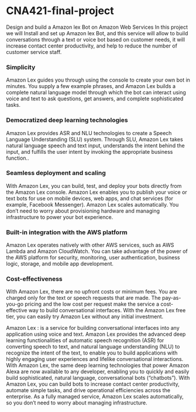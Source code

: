 # CNA421-final-project
Design and build a Amazon lex Bot on Amazon Web Services
In this project we will Install and set up  Amazon lex Bot, and this service will allow to build conversations through a text or voice bot based on customer needs, it will increase contact center productivity, and  help to reduce the number of customer service staff. 

### Simplicity
Amazon Lex guides you through using the console to create your own bot in minutes. You supply a few example phrases, and Amazon Lex builds a complete natural language model through which the bot can interact using voice and text to ask questions, get answers, and complete sophisticated tasks.

### Democratized deep learning technologies
Amazon Lex provides ASR and NLU technologies to create a Speech Language Understanding (SLU) system. Through SLU, Amazon Lex takes natural language speech and text input, understands the intent behind the input, and fulfills the user intent by invoking the appropriate business function..

### Seamless deployment and scaling
With Amazon Lex, you can build, test, and deploy your bots directly from the Amazon Lex console. Amazon Lex enables you to publish your voice or text bots for use on mobile devices, web apps, and chat services (for example, Facebook Messenger). Amazon Lex scales automatically. You don’t need to worry about provisioning hardware and managing infrastructure to power your bot experience.

### Built-in integration with the AWS platform
Amazon Lex operates natively with other AWS services, such as AWS Lambda and Amazon CloudWatch. You can take advantage of the power of the AWS platform for security, monitoring, user authentication, business logic, storage, and mobile app development.

### Cost-effectiveness
With Amazon Lex, there are no upfront costs or minimum fees. You are charged only for the text or speech requests that are made. The pay-as-you-go pricing and the low cost per request make the service a cost-effective way to build conversational interfaces. With the Amazon Lex free tier, you can easily try Amazon Lex without any initial investment.

Amazon Lex :  is a service for building conversational interfaces into any application using voice and text. Amazon Lex provides the advanced deep learning functionalities of automatic speech recognition (ASR) for converting speech to text, and natural language understanding (NLU) to recognize the intent of the text, to enable you to build applications with highly engaging user experiences and lifelike conversational interactions. With Amazon Lex, the same deep learning technologies that power Amazon Alexa are now available to any developer, enabling you to quickly and easily build sophisticated, natural language, conversational bots (“chatbots”).
With Amazon Lex, you can build bots to increase contact center productivity, automate simple tasks, and drive operational efficiencies across the enterprise. As a fully managed service, Amazon Lex scales automatically, so you don’t need to worry about managing infrastructure.

